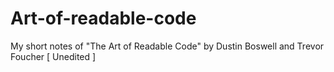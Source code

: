 # Art-of-readable-code
My short notes of "The Art of Readable Code" by Dustin Boswell and Trevor Foucher [ Unedited ]
